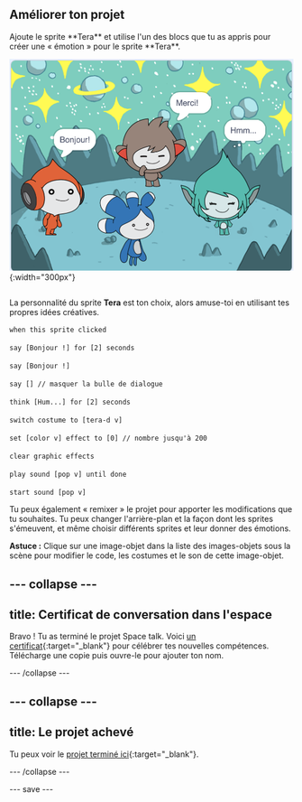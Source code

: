 ## Améliorer ton projet

<div style="display: flex; flex-wrap: wrap">
<div style="flex-basis: 200px; flex-grow: 1; margin-right: 15px;">
Ajoute le sprite **Tera** et utilise l'un des blocs que tu as appris pour créer une « émotion » pour le sprite **Tera**.
</div>
<div>

![Le sprite Tera sur la scène.](images/tera-step.png){:width="300px"}

</div>
</div>

La personnalité du sprite **Tera** est ton choix, alors amuse-toi en utilisant tes propres idées créatives.

```blocks3
when this sprite clicked

say [Bonjour !] for [2] seconds

say [Bonjour !]

say [] // masquer la bulle de dialogue

think [Hum...] for [2] seconds

switch costume to [tera-d v]

set [color v] effect to [0] // nombre jusqu'à 200

clear graphic effects

play sound [pop v] until done

start sound [pop v]
```

Tu peux également « remixer » le projet pour apporter les modifications que tu souhaites. Tu peux changer l'arrière-plan et la façon dont les sprites s'émeuvent, et même choisir différents sprites et leur donner des émotions.

**Astuce :** Clique sur une image-objet dans la liste des images-objets sous la scène pour modifier le code, les costumes et le son de cette image-objet.

--- collapse ---
---
title: Certificat de conversation dans l'espace
---

Bravo ! Tu as terminé le projet Space talk. Voici [un certificat](https://drive.google.com/file/d/18xx4uNIyRSty_2ujHkGDzGwTgfSGC1AF/view?usp=sharing){:target="_blank"} pour célébrer tes nouvelles compétences. Télécharge une copie puis ouvre-le pour ajouter ton nom.

--- /collapse ---

--- collapse ---
---
title: Le projet achevé
---

Tu peux voir le [projet terminé ici](https://scratch.mit.edu/projects/595566051/){:target="_blank"}.

--- /collapse ---

--- save ---

